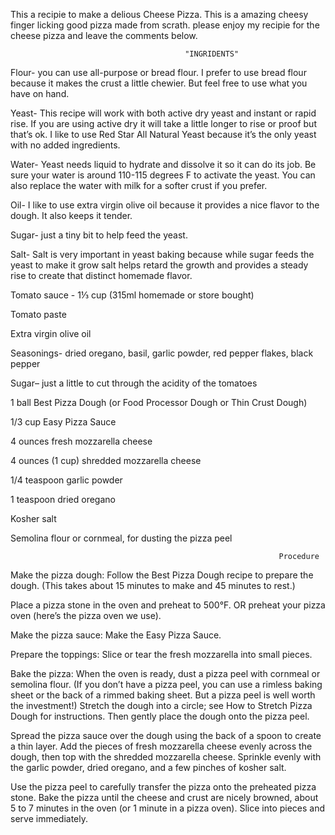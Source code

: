 This a recipie to make a delious Cheese Pizza. This is a amazing cheesy finger licking good pizza made from scrath. please enjoy my recipie for the cheese pizza and leave the comments below.




                                           "INGRIDENTS"


Flour- you can use all-purpose or bread flour. I prefer to use bread flour because it makes the crust a little chewier. But feel free to use what you have on hand.

Yeast- This recipe will work with both active dry yeast and instant or rapid rise. If you are using active dry it will take a little longer to rise or proof but that’s ok. I like to use Red Star All Natural Yeast because it’s the only yeast with no added ingredients.

Water- Yeast needs liquid to hydrate and dissolve it so it can do its job. Be sure your water is around 110-115 degrees F to activate the yeast. You can also replace the water with milk for a softer crust if you prefer.

Oil- I like to use extra virgin olive oil because it provides a nice flavor to the dough. It also keeps it tender.

Sugar- just a tiny bit to help feed the yeast.

Salt- Salt is very important in yeast baking because while sugar feeds the yeast to make it grow salt helps retard the growth and provides a steady rise to create that distinct homemade flavor.

Tomato sauce - 1⅓ cup (315ml homemade or store bought)

Tomato paste

Extra virgin olive oil

Seasonings- dried oregano, basil, garlic powder, red pepper flakes, black pepper

Sugar– just a little to cut through the acidity of the tomatoes

1 ball Best Pizza Dough (or Food Processor Dough or Thin Crust Dough)

1/3 cup Easy Pizza Sauce

4 ounces fresh mozzarella cheese

4 ounces (1 cup) shredded mozzarella cheese

1/4 teaspoon garlic powder


1 teaspoon dried oregano

Kosher salt

Semolina flour or cornmeal, for dusting the pizza peel

                                                                Procedure
                                                                
Make the pizza dough: Follow the Best Pizza Dough recipe to prepare the dough. (This takes about 15 minutes to make and 45 minutes to rest.)


Place a pizza stone in the oven and preheat to 500°F. OR preheat your pizza oven (here’s the pizza oven we use).

Make the pizza sauce: Make the Easy Pizza Sauce.

Prepare the toppings: Slice or tear the fresh mozzarella into small pieces.

Bake the pizza: When the oven is ready, dust a pizza peel with cornmeal or semolina flour. (If you don’t have a pizza peel, you can use a rimless baking sheet or the back of a rimmed baking sheet. But a pizza peel is well worth the investment!) Stretch the dough into a circle; see How to Stretch Pizza Dough for instructions. Then gently place the dough onto the pizza peel.

Spread the pizza sauce over the dough using the back of a spoon to create a thin layer. Add the pieces of fresh mozzarella cheese evenly across the dough, then top with the shredded mozzarella cheese. Sprinkle evenly with the garlic powder, dried oregano, and a few pinches of kosher salt.

Use the pizza peel to carefully transfer the pizza onto the preheated pizza stone. Bake the pizza until the cheese and crust are nicely browned, about 5 to 7 minutes in the oven (or 1 minute in a pizza oven). Slice into pieces and serve immediately.
